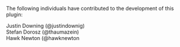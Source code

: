 The following individuals have contributed to the development of this plugin:  

Justin Downing (@justindownig)  
Stefan Dorosz (@thaumazein)  
Hawk Newton (@hawknewton
